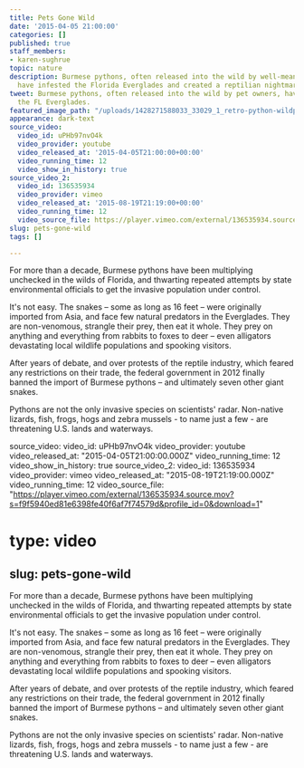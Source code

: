 ```yaml
---
title: Pets Gone Wild
date: '2015-04-05 21:00:00'
categories: []
published: true
staff_members:
- karen-sughrue
topic: nature
description: Burmese pythons, often released into the wild by well-meaning pet owners,
  have infested the Florida Everglades and created a reptilian nightmare in the ecosystem.
tweet: Burmese pythons, often released into the wild by pet owners, have infested
  the FL Everglades.
featured_image_path: "/uploads/1428271588033_33029_1_retro-python-wildpets-1600x900.jpg"
appearance: dark-text
source_video:
  video_id: uPHb97nvO4k
  video_provider: youtube
  video_released_at: '2015-04-05T21:00:00+00:00'
  video_running_time: 12
  video_show_in_history: true
source_video_2:
  video_id: 136535934
  video_provider: vimeo
  video_released_at: '2015-08-19T21:19:00+00:00'
  video_running_time: 12
  video_source_file: https://player.vimeo.com/external/136535934.source.mov?s=f9f5940ed81e6398fe40f6af7f74579d&profile_id=0&download=1
slug: pets-gone-wild
tags: []

---
```

<span class="s1">For more than a decade, Burmese pythons have been multiplying unchecked in the wilds of Florida, and thwarting repeated attempts by state environmental officials to get the invasive population under control.</span>

<span class="s1">It's not easy. The snakes – some as long as 16 feet – were originally imported from Asia, and face few natural predators in the Everglades. They are non-venomous, strangle their prey, then eat it whole. They prey on anything and everything from rabbits to foxes to deer – even alligators devastating local wildlife populations and spooking visitors.</span>

<span class="s1">After years of debate, and over protests of the reptile industry, which feared any restrictions on their trade, the federal government in 2012 finally banned the import of Burmese pythons – and ultimately seven other giant snakes.</span>

Pythons are not the only invasive species on scientists' radar. Non-native lizards, fish, frogs, hogs and zebra mussels - to name just a few - are threatening U.S. lands and waterways.

source_video:
  video_id: uPHb97nvO4k
  video_provider: youtube
  video_released_at: "2015-04-05T21:00:00.000Z"
  video_running_time: 12
  video_show_in_history: true
source_video_2:
  video_id: 136535934
  video_provider: vimeo
  video_released_at: "2015-08-19T21:19:00.000Z"
  video_running_time: 12
  video_source_file: "https://player.vimeo.com/external/136535934.source.mov?s=f9f5940ed81e6398fe40f6af7f74579d&profile_id=0&download=1"
# type: video
slug: pets-gone-wild
---

<span class="s1">For more than a decade, Burmese pythons have been multiplying unchecked in the wilds of Florida, and thwarting repeated attempts by state environmental officials to get the invasive population under control.</span>

<span class="s1">It's not easy. The snakes – some as long as 16 feet – were originally imported from Asia, and face few natural predators in the Everglades. They are non-venomous, strangle their prey, then eat it whole. They prey on anything and everything from rabbits to foxes to deer – even alligators devastating local wildlife populations and spooking visitors.</span>

<span class="s1">After years of debate, and over protests of the reptile industry, which feared any restrictions on their trade, the federal government in 2012 finally banned the import of Burmese pythons – and ultimately seven other giant snakes.</span>

Pythons are not the only invasive species on scientists' radar. Non-native lizards, fish, frogs, hogs and zebra mussels - to name just a few - are threatening U.S. lands and waterways.

